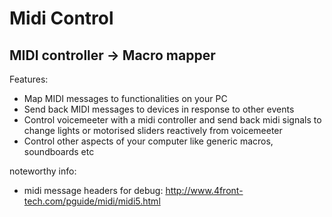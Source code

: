 # Midi Control
## MIDI controller -> Macro mapper

Features:
- Map MIDI messages to functionalities on your PC
- Send back MIDI messages to devices in response to other events
- Control voicemeeter with a midi controller and send back midi signals to change lights or motorised sliders reactively from voicemeeter
- Control other aspects of your computer like generic macros, soundboards etc


noteworthy info:
- midi message headers for debug: http://www.4front-tech.com/pguide/midi/midi5.html

